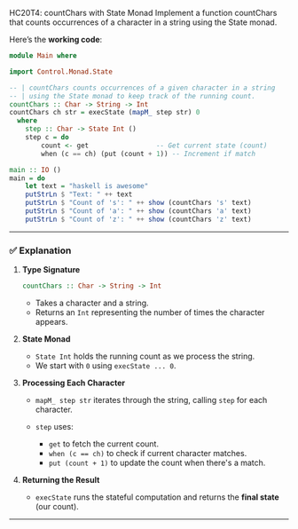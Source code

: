HC20T4: countChars with State Monad
Implement a function countChars that counts occurrences of a character in a string using the State monad.

Here’s the **working code**:

```haskell
module Main where

import Control.Monad.State

-- | countChars counts occurrences of a given character in a string
-- | using the State monad to keep track of the running count.
countChars :: Char -> String -> Int
countChars ch str = execState (mapM_ step str) 0
  where
    step :: Char -> State Int ()
    step c = do
        count <- get                 -- Get current state (count)
        when (c == ch) (put (count + 1)) -- Increment if match

main :: IO ()
main = do
    let text = "haskell is awesome"
    putStrLn $ "Text: " ++ text
    putStrLn $ "Count of 's': " ++ show (countChars 's' text)
    putStrLn $ "Count of 'a': " ++ show (countChars 'a' text)
    putStrLn $ "Count of 'z': " ++ show (countChars 'z' text)
```

---

### ✅ **Explanation**

1. **Type Signature**

   ```haskell
   countChars :: Char -> String -> Int
   ```

   * Takes a character and a string.
   * Returns an `Int` representing the number of times the character appears.

2. **State Monad**

   * `State Int` holds the running count as we process the string.
   * We start with `0` using `execState ... 0`.

3. **Processing Each Character**

   * `mapM_ step str` iterates through the string, calling `step` for each character.
   * `step` uses:

     * `get` to fetch the current count.
     * `when (c == ch)` to check if current character matches.
     * `put (count + 1)` to update the count when there's a match.

4. **Returning the Result**

   * `execState` runs the stateful computation and returns the **final state** (our count).

---

